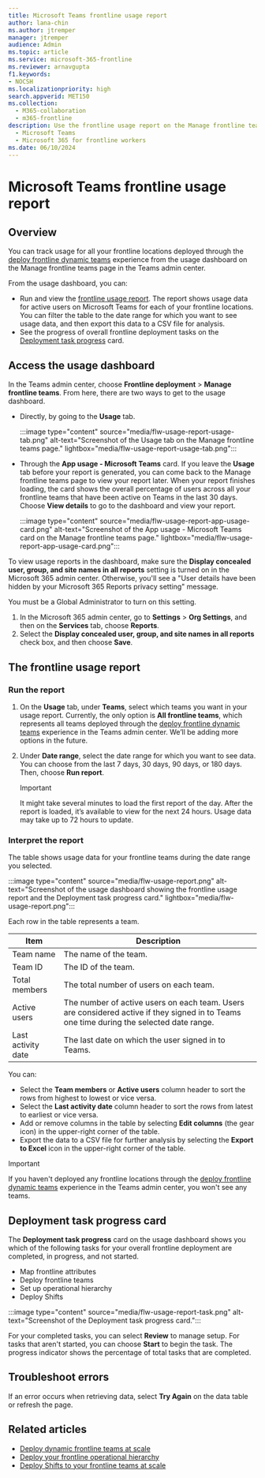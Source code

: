 ```yaml
---
title: Microsoft Teams frontline usage report
author: lana-chin
ms.author: jtremper
manager: jtremper
audience: Admin
ms.topic: article
ms.service: microsoft-365-frontline
ms.reviewer: arnavgupta
f1.keywords:
- NOCSH
ms.localizationpriority: high
search.appverid: MET150
ms.collection: 
  - M365-collaboration
  - m365-frontline
description: Use the frontline usage report on the Manage frontline teams page of the Teams admin center to get an overview of active users in Teams for each of your frontline locations. 
  - Microsoft Teams
  - Microsoft 365 for frontline workers
ms.date: 06/10/2024
---
```

# Microsoft Teams frontline usage report

## Overview

You can track usage for all your frontline locations deployed through the [deploy frontline dynamic teams](deploy-dynamic-teams-at-scale.md) experience from the usage dashboard on the Manage frontline teams page in the Teams admin center.

From the usage dashboard, you can:

- Run and view the [frontline usage report](#the-frontline-usage-report). The report shows usage data for active users on Microsoft Teams for each of your frontline locations. You can filter the table to the date range for which you want to see usage data, and then export this data to a CSV file for analysis.
- See the progress of overall frontline deployment tasks on the [Deployment task progress](#deployment-task-progress-card) card.

## Access the usage dashboard

In the Teams admin center, choose **Frontline deployment** > **Manage frontline teams**. From here, there are two ways to get to the usage dashboard.

- Directly, by going to the **Usage** tab.

    :::image type="content" source="media/flw-usage-report-usage-tab.png" alt-text="Screenshot of the Usage tab on the Manage frontline teams page." lightbox="media/flw-usage-report-usage-tab.png":::
- Through the **App usage - Microsoft Teams** card. If you leave the **Usage** tab before your report is generated, you can come back to the Manage frontline teams page to view your report later. When your report finishes loading, the card shows the overall percentage of users across all your frontline teams that have been active on Teams in the last 30 days. Choose **View details** to go to the dashboard and view your report.

    :::image type="content" source="media/flw-usage-report-app-usage-card.png" alt-text="Screenshot of the App usage - Microsoft Teams card on the Manage frontline teams page." lightbox="media/flw-usage-report-app-usage-card.png":::

To view usage reports in the dashboard, make sure the **Display concealed user, group, and site names in all reports** setting is turned on in the Microsoft 365 admin center. Otherwise, you'll see a "User details have been hidden by your Microsoft 365 Reports privacy setting" message.

You must be a Global Administrator to turn on this setting.

1. In the Microsoft 365 admin center, go to **Settings** > **Org Settings**, and then on the **Services** tab, choose **Reports**.
1. Select the **Display concealed user, group, and site names in all reports** check box, and then choose **Save**.

## The frontline usage report

### Run the report

1. On the **Usage** tab, under **Teams**, select which teams you want in your usage report. Currently, the only option is **All frontline teams**, which represents all teams deployed through the [deploy frontline dynamic teams](deploy-dynamic-teams-at-scale.md) experience in the Teams admin center. We’ll be adding more options in the future.  
1. Under **Date range**, select the date range for which you want to see data. You can choose from the last 7 days, 30 days, 90 days, or 180 days. Then, choose **Run report**.

    > [!IMPORTANT]
    > It might take several minutes to load the first report of the day. After the report is loaded, it’s available to view for the next 24 hours. Usage data may take up to 72 hours to update.

### Interpret the report

The table shows usage data for your frontline teams during the date range you selected.

:::image type="content" source="media/flw-usage-report.png" alt-text="Screenshot of the usage dashboard showing the frontline usage report and the Deployment task progress card." lightbox="media/flw-usage-report.png":::

Each row in the table represents a team.

|Item  |Description  |
|---------|---------|
|Team name |The name of the team.|
|Team ID   |The ID of the team.|
|Total members|The total number of users on each team.|
|Active users|The number of active users on each team. Users are considered active if they signed in to Teams one time during the selected date range. |
|Last activity date    |The last date on which the user signed in to Teams.|

You can:

- Select the **Team members** or **Active users** column header to sort the rows from highest to lowest or vice versa.
- Select the **Last activity date** column header to sort the rows from latest to earliest or vice versa.
- Add or remove columns in the table by selecting **Edit columns** (the gear icon) in the upper-right corner of the table.
- Export the data to a CSV file for further analysis by selecting the **Export to Excel** icon in the upper-right corner of the table.

> [!IMPORTANT]
> If you haven't deployed any frontline locations through the [deploy frontline dynamic teams](deploy-dynamic-teams-at-scale.md) experience in the Teams admin center, you won't see any teams.

## Deployment task progress card

The **Deployment task progress** card on the usage dashboard shows you which of the following tasks for your overall frontline deployment are completed, in progress, and not started.

- Map frontline attributes
- Deploy frontline teams
- Set up operational hierarchy
- Deploy Shifts

:::image type="content" source="media/flw-usage-report-task.png" alt-text="Screenshot of the Deployment task progress card.":::

For your completed tasks, you can select **Review** to manage setup. For tasks that aren't started, you can choose **Start** to begin the task. The progress indicator shows the percentage of total tasks that are completed.

## Troubleshoot errors

If an error occurs when retrieving data, select **Try Again** on the data table or refresh the page.

## Related articles

- [Deploy dynamic frontline teams at scale](deploy-dynamic-teams-at-scale.md)
- [Deploy your frontline operational hierarchy](deploy-frontline-operational-hierarchy.md)
- [Deploy Shifts to your frontline teams at scale](deploy-shifts-at-scale.md)
